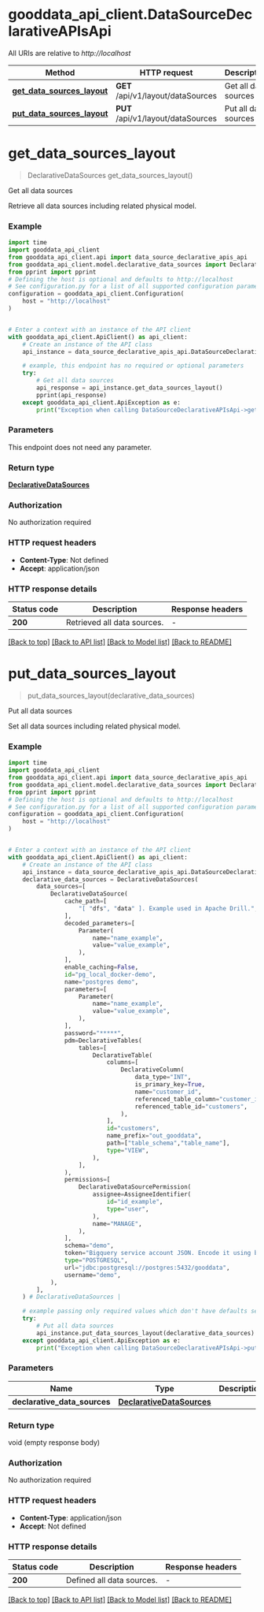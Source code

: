 # gooddata_api_client.DataSourceDeclarativeAPIsApi

All URIs are relative to *http://localhost*

Method | HTTP request | Description
------------- | ------------- | -------------
[**get_data_sources_layout**](DataSourceDeclarativeAPIsApi.md#get_data_sources_layout) | **GET** /api/v1/layout/dataSources | Get all data sources
[**put_data_sources_layout**](DataSourceDeclarativeAPIsApi.md#put_data_sources_layout) | **PUT** /api/v1/layout/dataSources | Put all data sources


# **get_data_sources_layout**
> DeclarativeDataSources get_data_sources_layout()

Get all data sources

Retrieve all data sources including related physical model.

### Example


```python
import time
import gooddata_api_client
from gooddata_api_client.api import data_source_declarative_apis_api
from gooddata_api_client.model.declarative_data_sources import DeclarativeDataSources
from pprint import pprint
# Defining the host is optional and defaults to http://localhost
# See configuration.py for a list of all supported configuration parameters.
configuration = gooddata_api_client.Configuration(
    host = "http://localhost"
)


# Enter a context with an instance of the API client
with gooddata_api_client.ApiClient() as api_client:
    # Create an instance of the API class
    api_instance = data_source_declarative_apis_api.DataSourceDeclarativeAPIsApi(api_client)

    # example, this endpoint has no required or optional parameters
    try:
        # Get all data sources
        api_response = api_instance.get_data_sources_layout()
        pprint(api_response)
    except gooddata_api_client.ApiException as e:
        print("Exception when calling DataSourceDeclarativeAPIsApi->get_data_sources_layout: %s\n" % e)
```


### Parameters
This endpoint does not need any parameter.

### Return type

[**DeclarativeDataSources**](DeclarativeDataSources.md)

### Authorization

No authorization required

### HTTP request headers

 - **Content-Type**: Not defined
 - **Accept**: application/json


### HTTP response details

| Status code | Description | Response headers |
|-------------|-------------|------------------|
**200** | Retrieved all data sources. |  -  |

[[Back to top]](#) [[Back to API list]](../README.md#documentation-for-api-endpoints) [[Back to Model list]](../README.md#documentation-for-models) [[Back to README]](../README.md)

# **put_data_sources_layout**
> put_data_sources_layout(declarative_data_sources)

Put all data sources

Set all data sources including related physical model.

### Example


```python
import time
import gooddata_api_client
from gooddata_api_client.api import data_source_declarative_apis_api
from gooddata_api_client.model.declarative_data_sources import DeclarativeDataSources
from pprint import pprint
# Defining the host is optional and defaults to http://localhost
# See configuration.py for a list of all supported configuration parameters.
configuration = gooddata_api_client.Configuration(
    host = "http://localhost"
)


# Enter a context with an instance of the API client
with gooddata_api_client.ApiClient() as api_client:
    # Create an instance of the API class
    api_instance = data_source_declarative_apis_api.DataSourceDeclarativeAPIsApi(api_client)
    declarative_data_sources = DeclarativeDataSources(
        data_sources=[
            DeclarativeDataSource(
                cache_path=[
                    "[ "dfs", "data" ]. Example used in Apache Drill.",
                ],
                decoded_parameters=[
                    Parameter(
                        name="name_example",
                        value="value_example",
                    ),
                ],
                enable_caching=False,
                id="pg_local_docker-demo",
                name="postgres demo",
                parameters=[
                    Parameter(
                        name="name_example",
                        value="value_example",
                    ),
                ],
                password="*****",
                pdm=DeclarativeTables(
                    tables=[
                        DeclarativeTable(
                            columns=[
                                DeclarativeColumn(
                                    data_type="INT",
                                    is_primary_key=True,
                                    name="customer_id",
                                    referenced_table_column="customer_id",
                                    referenced_table_id="customers",
                                ),
                            ],
                            id="customers",
                            name_prefix="out_gooddata",
                            path=["table_schema","table_name"],
                            type="VIEW",
                        ),
                    ],
                ),
                permissions=[
                    DeclarativeDataSourcePermission(
                        assignee=AssigneeIdentifier(
                            id="id_example",
                            type="user",
                        ),
                        name="MANAGE",
                    ),
                ],
                schema="demo",
                token="Bigquery service account JSON. Encode it using base64!",
                type="POSTGRESQL",
                url="jdbc:postgresql://postgres:5432/gooddata",
                username="demo",
            ),
        ],
    ) # DeclarativeDataSources | 

    # example passing only required values which don't have defaults set
    try:
        # Put all data sources
        api_instance.put_data_sources_layout(declarative_data_sources)
    except gooddata_api_client.ApiException as e:
        print("Exception when calling DataSourceDeclarativeAPIsApi->put_data_sources_layout: %s\n" % e)
```


### Parameters

Name | Type | Description  | Notes
------------- | ------------- | ------------- | -------------
 **declarative_data_sources** | [**DeclarativeDataSources**](DeclarativeDataSources.md)|  |

### Return type

void (empty response body)

### Authorization

No authorization required

### HTTP request headers

 - **Content-Type**: application/json
 - **Accept**: Not defined


### HTTP response details

| Status code | Description | Response headers |
|-------------|-------------|------------------|
**200** | Defined all data sources. |  -  |

[[Back to top]](#) [[Back to API list]](../README.md#documentation-for-api-endpoints) [[Back to Model list]](../README.md#documentation-for-models) [[Back to README]](../README.md)

